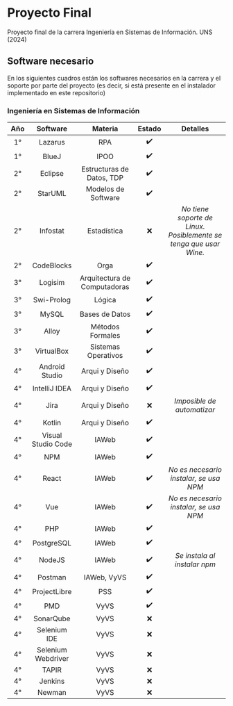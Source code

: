 # Proyecto Final
Proyecto final de la carrera Ingeniería en Sistemas de Información. UNS (2024)

## Software necesario
En los siguientes cuadros están los softwares necesarios en la carrera y el soporte por parte del proyecto (es decir, si está presente en el instalador implementado en este repositorio)

### Ingeniería en Sistemas de Información
| Año | Software | Materia | Estado | Detalles |
| :---: | :--------: | :-------: | :------: | :-----: |
| 1° | Lazarus | RPA | ✔️ | |
| 1° | BlueJ | IPOO | ✔️ | |
| 2° | Eclipse | Estructuras de Datos, TDP | ✔️ | |
| 2° | StarUML | Modelos de Software | ✔️ | |
| 2° | Infostat | Estadística | ❌ | _No tiene soporte de Linux. Posiblemente se tenga que usar Wine._ |
| 2° | CodeBlocks | Orga | ✔️ | |
| 3° | Logisim | Arquitectura de Computadoras | ✔️ | |
| 3° | Swi-Prolog | Lógica | ✔️ | |
| 3° | MySQL | Bases de Datos | ✔️ | |
| 3° | Alloy | Métodos Formales | ✔️ | |
| 3° | VirtualBox | Sistemas Operativos | ✔️ | |
| 4° | Android Studio | Arqui y Diseño | ✔️ | |
| 4° | IntelliJ IDEA | Arqui y Diseño | ✔️ | |
| 4° | Jira | Arqui y Diseño | ❌ | _Imposible de automatizar_ |
| 4° | Kotlin | Arqui y Diseño | ✔️ | |
| 4° | Visual Studio Code | IAWeb | ✔️ | |
| 4° | NPM | IAWeb | ✔️ | |
| 4° | React | IAWeb | ✔️ | _No es necesario instalar, se  usa NPM_ |
| 4° | Vue | IAWeb | ✔️ | _No es necesario instalar, se usa NPM_ |
| 4° | PHP | IAWeb | ✔️ | |
| 4° | PostgreSQL | IAWeb | ✔️ | |
| 4° | NodeJS | IAWeb | ✔️ | _Se instala al instalar npm_ |
| 4° | Postman | IAWeb, VyVS | ✔️ | |
| 4° | ProjectLibre | PSS | ✔️ | |
| 4° | PMD | VyVS | ✔️ | |
| 4° | SonarQube | VyVS | ❌ | |
| 4° | Selenium IDE | VyVS | ❌ | |
| 4° | Selenium Webdriver | VyVS | ❌ | |
| 4° | TAPIR | VyVS | ❌ | |
| 4° | Jenkins | VyVS | ❌ | |
| 4° | Newman | VyVS | ❌ | |
